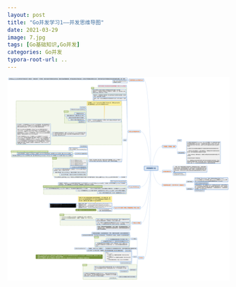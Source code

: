 ```yaml
---
layout: post
title: "Go并发学习1——并发思维导图"
date: 2021-03-29
image: 7.jpg
tags: [Go基础知识,Go并发]
categories: Go并发
typora-root-url: ..
---
```




![](/assets/images/go-common-release/并发编程小结.png)
